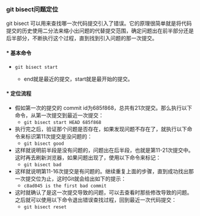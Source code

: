 ### git bisect问题定位

git bisect 可以用来查找哪一次代码提交引入了错误。它的原理很简单就是将代码提交的历史使用二分法来缩小出问题的代替提交范围，确定问题出在前半部分还是后半部分，不断执行这个过程，直到找到引入问题的那一次提交。

#### * 基本命令

* `git bisect start`

  * end就是最近的提交，start就是最开始的提交。

#### * 定位流程

* 假如第一次的提交的 commit id为685f868，总共有21次提交。那么执行以下命令，从第一次提交到最近一次提交：
  * `git bisect start HEAD 685f868`
* 执行完之后，验证那个问题是否存在，如果发现问题不存在了，就执行以下命令来标识第11次提交是没问题的：
  * `git bisect good`
* 这样就说明前半段是没有问题的，问题出在后半段，也就是第11-21次提交中。这时再去刷新浏览器，如果问题出现了，使用以下命令来标记：
  * `git bisect bad`
* 这样就说明第11-16次提交是有问题的。继续重复上面的步骤，直到成功找出那一次提交位为止，这时Git就会给出如下的提示：
  * `c8ad045 is the first bad commit`
* 这时就确认了是这一次提交导致的问题，可以去查看时那些修改导致的问题。之后就可以使用以下命令退出错误查找过程，回到最近一次代码提交：
  * `git bisect reset`
